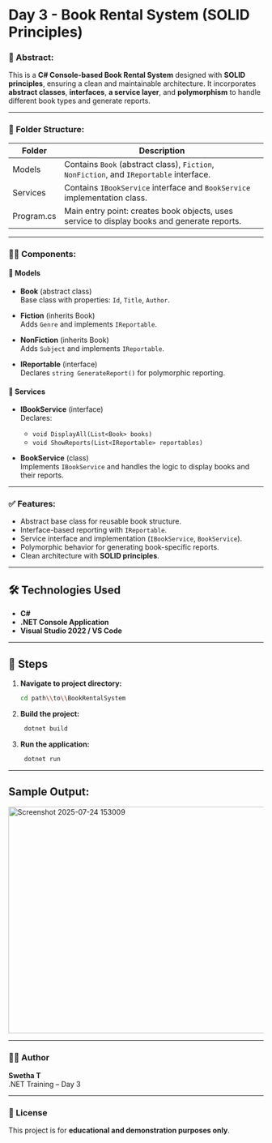 # Day 3 - Book Rental System (SOLID Principles)

### 📝 Abstract:
This is a **C# Console-based Book Rental System** designed with **SOLID principles**, ensuring a clean and maintainable architecture. It incorporates **abstract classes**, **interfaces**, **a service layer**, and **polymorphism** to handle different book types and generate reports.

---

### 📂 Folder Structure:

| Folder     | Description |
|------------|-------------|
| Models     | Contains `Book` (abstract class), `Fiction`, `NonFiction`, and `IReportable` interface. |
| Services   | Contains `IBookService` interface and `BookService` implementation class. |
| Program.cs | Main entry point: creates book objects, uses service to display books and generate reports. |

---

### 🧑‍💻 Components:

#### 🔹 Models

- **Book** (abstract class)  
  Base class with properties: `Id`, `Title`, `Author`.

- **Fiction** (inherits Book)  
  Adds `Genre` and implements `IReportable`.

- **NonFiction** (inherits Book)  
  Adds `Subject` and implements `IReportable`.

- **IReportable** (interface)  
  Declares `string GenerateReport()` for polymorphic reporting.

#### 🔹 Services

- **IBookService** (interface)  
  Declares:
  - `void DisplayAll(List<Book> books)`
  - `void ShowReports(List<IReportable> reportables)`

- **BookService** (class)  
  Implements `IBookService` and handles the logic to display books and their reports.

---

### ✅ Features:

- Abstract base class for reusable book structure.
- Interface-based reporting with `IReportable`.
- Service interface and implementation (`IBookService`, `BookService`).
- Polymorphic behavior for generating book-specific reports.
- Clean architecture with **SOLID principles**.

---

## 🛠 Technologies Used

- **C#**
- **.NET Console Application**
- **Visual Studio 2022 / VS Code**

---

## 🧭 Steps

1. **Navigate to project directory:**
   ```bash
   cd path\\to\\BookRentalSystem
   
2. **Build the project:**

   ```bash
    dotnet build
2. **Run the application:**

   ```bash
    dotnet run

---
## Sample Output:

  <img width="705" height="447" alt="Screenshot 2025-07-24 153009" src="https://github.com/user-attachments/assets/b8ad7352-f72d-4a95-93f3-5be19fe2a118" />



---

### 🧑‍💻 Author

**Swetha T**  
.NET Training – Day 3

---

### 📜 License

This project is for **educational and demonstration purposes only**.

